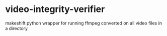 # video-integrity-verifier
makeshift python wrapper for running ffmpeg converted on all video files in a directory
